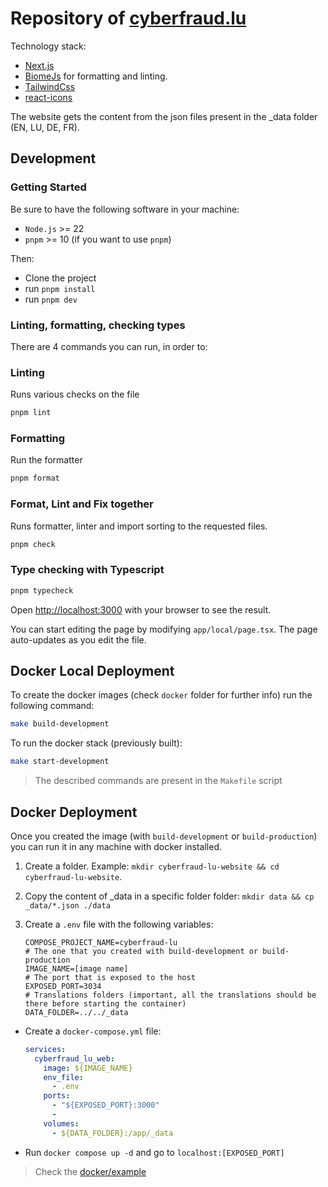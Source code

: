 # Repository of [cyberfraud.lu](https://cyberfraud.lu)

Technology stack:

- [Next.js](https://nextjs.org)
- [BiomeJs](https://biomejs.dev/) for formatting and linting.
- [TailwindCss](https://tailwindcss.com/)
- [react-icons](https://react-icons.github.io/react-icons/)

The website gets the content from the json files present in the _data folder (EN, LU, DE, FR).

## Development

### Getting Started

Be sure to have the following software in your machine:

- `Node.js` >= 22
- `pnpm` >= 10 (if you want to use `pnpm`)

Then:

- Clone the project
- run `pnpm install`
- run `pnpm dev `

### Linting, formatting, checking types

There are 4 commands you can run, in order to:

### Linting

Runs various checks on the file

```bash
pnpm lint
```

### Formatting

Run the formatter

```bash
pnpm format
```

### Format, Lint and Fix together

Runs formatter, linter and import sorting to the requested files.

```bash
pnpm check
```

### Type checking with Typescript

```bash
pnpm typecheck
```

Open [http://localhost:3000](http://localhost:3000) with your browser to see the result.

You can start editing the page by modifying `app/local/page.tsx`. The page auto-updates as you edit the file.

## Docker Local Deployment

To create the docker images (check `docker` folder for further info) run the following command:

```bash
make build-development
```

To run the docker stack (previously built):

```bash
make start-development
```

> The described commands are present in the `Makefile` script

## Docker Deployment

Once you created the image (with `build-development` or `build-production`) you can run it in any machine with docker
installed.

1. Create a folder. Example: `mkdir cyberfraud-lu-website && cd cyberfraud-lu-website`.

2. Copy the content of _data in a specific folder folder: `mkdir data && cp _data/*.json ./data`

3. Create a `.env` file with the following variables:
    ```dotenv
    COMPOSE_PROJECT_NAME=cyberfraud-lu
    # The one that you created with build-development or build-production 
    IMAGE_NAME=[image name]
    # The port that is exposed to the host
    EXPOSED_PORT=3034
    # Translations folders (important, all the translations should be there before starting the container)
    DATA_FOLDER=../../_data
    ```

- Create a `docker-compose.yml` file:
    ```yaml
    services:
      cyberfraud_lu_web:
        image: ${IMAGE_NAME}
        env_file:
          - .env
        ports:
          - "${EXPOSED_PORT}:3000"
          -
        volumes:
          - ${DATA_FOLDER}:/app/_data
    ```

- Run `docker compose up -d` and go to `localhost:[EXPOSED_PORT]`

> Check the [docker/example](docker/example)


